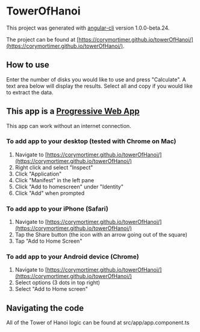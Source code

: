 # TowerOfHanoi

This project was generated with [angular-cli](https://github.com/angular/angular-cli) version 1.0.0-beta.24.

The project can be found at [https://corymortimer.github.io/towerOfHanoi/](https://corymortimer.github.io/towerOfHanoi/).

## How to use

Enter the number of disks you would like to use and press "Calculate". A text area below will display the results. Select all and copy if you would like to extract the data.

## This app is a [Progressive Web App](https://developers.google.com/web/progressive-web-apps/)

This app can work without an internet connection.

### To add app to your desktop (tested with Chrome on Mac)

1. Navigate to [https://corymortimer.github.io/towerOfHanoi/](https://corymortimer.github.io/towerOfHanoi/)
1. Right click and select "Inspect"
1. Click "Application"
1. Click "Manifest" in the left pane
1. Click "Add to homescreen" under "Identity"
1. Click "Add" when prompted

### To add app to your iPhone (Safari)

1. Navigate to [https://corymortimer.github.io/towerOfHanoi/](https://corymortimer.github.io/towerOfHanoi/)
1. Tap the Share button (the icon with an arrow going out of the square)
1. Tap "Add to Home Screen"

### To add app to your Android device (Chrome)

1. Navigate to [https://corymortimer.github.io/towerOfHanoi/](https://corymortimer.github.io/towerOfHanoi/)
1. Select options (3 dots in top right)
1. Select "Add to Home screen"

## Navigating the code

All of the Tower of Hanoi logic can be found at src/app/app.component.ts